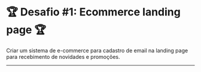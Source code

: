 # 🏆 Desafio #1: Ecommerce landing page 🏆

Criar um sistema de e-commerce para cadastro de email na landing page para recebimento de novidades e promoções.

____

